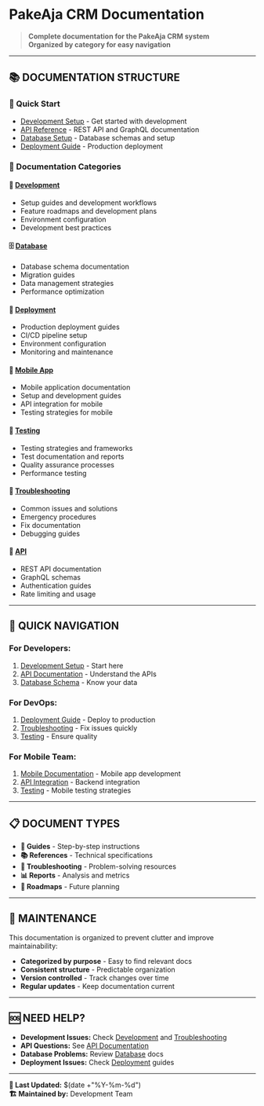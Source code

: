 # PakeAja CRM Documentation

> **Complete documentation for the PakeAja CRM system**  
> **Organized by category for easy navigation**

---

## 📚 **DOCUMENTATION STRUCTURE**

### **🚀 Quick Start**
- [Development Setup](./development/) - Get started with development
- [API Reference](./api/) - REST API and GraphQL documentation
- [Database Setup](./database/) - Database schemas and setup
- [Deployment Guide](./deployment/) - Production deployment

### **📁 Documentation Categories**

#### **🔧 [Development](./development/)**
- Setup guides and development workflows
- Feature roadmaps and development plans
- Environment configuration
- Development best practices

#### **🗄️ [Database](./database/)**
- Database schema documentation
- Migration guides
- Data management strategies
- Performance optimization

#### **🚀 [Deployment](./deployment/)**
- Production deployment guides
- CI/CD pipeline setup
- Environment configuration
- Monitoring and maintenance

#### **📱 [Mobile App](./mobile/)**
- Mobile application documentation
- Setup and development guides
- API integration for mobile
- Testing strategies for mobile

#### **🧪 [Testing](./testing/)**
- Testing strategies and frameworks
- Test documentation and reports
- Quality assurance processes
- Performance testing

#### **🔧 [Troubleshooting](./troubleshooting/)**
- Common issues and solutions
- Emergency procedures
- Fix documentation
- Debugging guides

#### **📡 [API](./api/)**
- REST API documentation
- GraphQL schemas
- Authentication guides
- Rate limiting and usage

---

## 🎯 **QUICK NAVIGATION**

### **For Developers:**
1. [Development Setup](./development/) - Start here
2. [API Documentation](./api/) - Understand the APIs
3. [Database Schema](./database/) - Know your data

### **For DevOps:**
1. [Deployment Guide](./deployment/) - Deploy to production
2. [Troubleshooting](./troubleshooting/) - Fix issues quickly
3. [Testing](./testing/) - Ensure quality

### **For Mobile Team:**
1. [Mobile Documentation](./mobile/) - Mobile app development
2. [API Integration](./api/) - Backend integration
3. [Testing](./testing/) - Mobile testing strategies

---

## 📋 **DOCUMENT TYPES**

- **📖 Guides** - Step-by-step instructions
- **📚 References** - Technical specifications
- **🔧 Troubleshooting** - Problem-solving resources
- **📊 Reports** - Analysis and metrics
- **🚀 Roadmaps** - Future planning

---

## 🔄 **MAINTENANCE**

This documentation is organized to prevent clutter and improve maintainability:

- **Categorized by purpose** - Easy to find relevant docs
- **Consistent structure** - Predictable organization
- **Version controlled** - Track changes over time
- **Regular updates** - Keep documentation current

---

## 🆘 **NEED HELP?**

- **Development Issues:** Check [Development](./development/) and [Troubleshooting](./troubleshooting/)
- **API Questions:** See [API Documentation](./api/)
- **Database Problems:** Review [Database](./database/) docs
- **Deployment Issues:** Check [Deployment](./deployment/) guides

---

**📝 Last Updated:** $(date +"%Y-%m-%d")  
**🏗️ Maintained by:** Development Team 